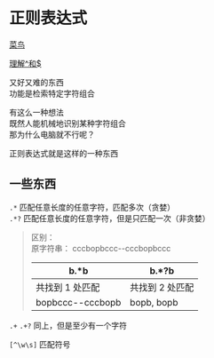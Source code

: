 ---
---

# 正则表达式

[菜鸟](https://www.runoob.com/regexp/regexp-syntax.html)

[理解^和$](https://blog.csdn.net/qq_34685213/article/details/103077829)

又好又难的东西  
功能是检索特定字符组合

有这么一种想法  
既然人能机械地识别某种字符组合  
那为什么电脑就不行呢？

正则表达式就是这样的一种东西

## 一些东西

`.*` 匹配任意长度的任意字符，匹配多次（贪婪）  
`.*?`  匹配任意长度的任意字符，但是只匹配一次（非贪婪）
>区别：  
>原字符串：
>cccbopbccc--cccbopbccc
>
>|b\.\*b | b\.\*?b|
>|---|---|
>|共找到 1 处匹配|共找到 2 处匹配|
>|bopbccc--cccbopb | bopb, bopb|

`.+` `.+?` 同上，但是至少有一个字符

`[^\w\s]` 匹配符号
